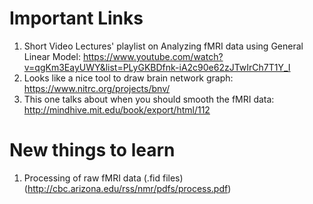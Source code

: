 # Important Links
1. Short Video Lectures' playlist  on Analyzing fMRI data using General Linear Model:
 https://www.youtube.com/watch?v=qgKm3EayUWY&list=PLyGKBDfnk-iA2c90e62zJTwIrCh7T1Y_I
2. Looks like a nice tool to draw brain network graph:
 https://www.nitrc.org/projects/bnv/
3. This one talks about when you should smooth the fMRI data:
 http://mindhive.mit.edu/book/export/html/112
 
 
 
# New things to learn
1. Processing of raw fMRI data (.fid files)
(http://cbc.arizona.edu/rss/nmr/pdfs/process.pdf)
